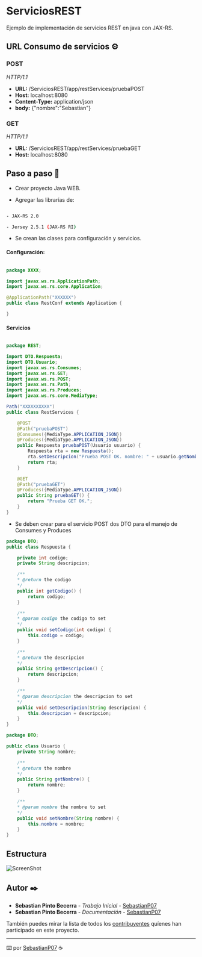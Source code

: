 # ServiciosREST

Ejemplo de implementación de servicios REST en java con JAX-RS.

## URL Consumo de servicios ⚙️

### POST 
_HTTP/1.1_
* **URL:** /ServiciosREST/app/restServices/pruebaPOST
* **Host:** localhost:8080
* **Content-Type:** application/json
* **body:** {"nombre":"Sebastian"}

### GET
_HTTP/1.1_
* **URL:** /ServiciosREST/app/restServices/pruebaGET
* **Host:** localhost:8080

## Paso a paso 🔧

* Crear proyecto Java WEB.

* Agregar las librarías de:

``` bash

- JAX-RS 2.0

- Jersey 2.5.1 (JAX-RS RI)

```

* Se crean las clases para configuración y servicios.

#### Configuración:
``` java

package XXXX;

import javax.ws.rs.ApplicationPath;
import javax.ws.rs.core.Application;

@ApplicationPath("XXXXXX")
public class RestConf extends Application {

}

```



#### Servicios

``` java

package REST;

import DTO.Respuesta;
import DTO.Usuario;
import javax.ws.rs.Consumes;
import javax.ws.rs.GET;
import javax.ws.rs.POST;
import javax.ws.rs.Path;
import javax.ws.rs.Produces;
import javax.ws.rs.core.MediaType;

Path("XXXXXXXXXX")
public class RestServices {

    @POST
    @Path("pruebaPOST")
    @Consumes({MediaType.APPLICATION_JSON})
    @Produces({MediaType.APPLICATION_JSON})
    public Respuesta pruebaPOST(Usuario usuario) {
        Respuesta rta = new Respuesta();
        rta.setDescripcion("Prueba POST OK. nombre: " + usuario.getNombre());
        return rta;
    }

    @GET
    @Path("pruebaGET")
    @Produces({MediaType.APPLICATION_JSON})
    public String pruebaGET() {
        return "Prueba GET OK.";
    }
}

```

* Se deben crear para el servicio POST dos DTO para el manejo de Consumes y Produces

``` java
package DTO;
public class Respuesta {

    private int codigo;
    private String descripcion;

    /**
    * @return the codigo
    */
    public int getCodigo() {
        return codigo;
    }

    /**
    * @param codigo the codigo to set
    */
    public void setCodigo(int codigo) {
        this.codigo = codigo;
    }

    /**
    * @return the descripcion
    */
    public String getDescripcion() {
        return descripcion;
    }

    /**
    * @param descripcion the descripcion to set
    */
    public void setDescripcion(String descripcion) {
        this.descripcion = descripcion;
    }
}

package DTO;

public class Usuario {
    private String nombre;

    /**
    * @return the nombre
    */
    public String getNombre() {
        return nombre;
    }

    /**
    * @param nombre the nombre to set
    */
    public void setNombre(String nombre) {
        this.nombre = nombre;
    }
}
```

## Estructura
![ScreenShot](https://github.com/SebastianP07/ServiciosREST/web/images/Estructura_proyecto.jpg)

## Autor ✒️

* **Sebastian Pinto Becerra** - *Trabajo Inicial* - [SebastianP07](https://github.com/SebastianP07)
* **Sebastian Pinto Becerra** - *Documentación* -  [SebastianP07](https://github.com/SebastianP07)

También puedes mirar la lista de todos los [contribuyentes](https://github.com/SebastianP07/ServiciosREST/graphs/contributors) quíenes han participado en este proyecto. 


---
⌨️ por [SebastianP07](https://github.com/SebastianP07) ☕
